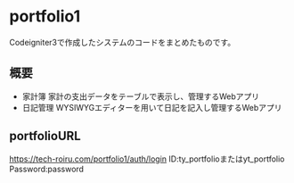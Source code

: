 # portfolio1
Codeigniter3で作成したシステムのコードをまとめたものです。
## 概要
* 家計簿
家計の支出データをテーブルで表示し、管理するWebアプリ
* 日記管理
WYSIWYGエディターを用いて日記を記入し管理するWebアプリ
## portfolioURL
https://tech-roiru.com/portfolio1/auth/login
ID:ty_portfolioまたはyt_portfolio
Password:password
